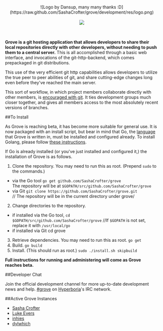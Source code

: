 <p align="center">![Logo by Dansup, many many thanks :D](https://raw.github.com/SashaCrofter/grove/development/res/logo.png)<br><br>
<img src="http://i.imgur.com/z5Te9.png" /></p><br><br>
<b>Grove is a git hosting application that allows developers to share their local repositories directly with other developers, without needing to push them to a central server.</b> This is all accomplished through a basic web interface, and invocations of the git-http-backend, which comes prepackaged in git distributions.

This use of the very efficient git http capabilities allows developers to utilize the true peer to peer abilities of git, and share cutting-edge changes long even before they've reached the main server.

This sort of workflow, in which project members collaborate directly with other members, is [encouraged with git](http://git-scm.com/about/distributed). It ties development groups much closer together, and gives all members access to the most absolutely recent versions of branches.

##To Install

As Grove is reaching beta, it has become more suitable for general use. It is now packaged with an install script, but bear in mind that Go, the [language](http://golang.org) that Grove is written in, must be installed and configured already. To install Golang, please follow [these instructions](http://golang.org/doc/install).

If Go is already installed (or you've just installed and configured it,) the installation of Grove is as follows.

1. Clone the repository. You may need to run this as root. (Prepend `sudo` to the commands.)
 * via the Go tool
`go get github.com/SashaCrofter/grove` <br>
The repository will be at `$GOPATH/src/github.com/SashaCrofter/grove`
 * via Git
`git clone https://github.com/SashaCrofter/grove.git` <br>
// The repository will be in the current directory under grove/

2. Change directories to the repository.
 * if installed via the Go tool,
`cd $GOPATH/src/github.com/SashaCrofter/grove`
//If `$GOPATH` is not set, replace it with `/usr/local/go`
 * if installed via Git
cd grove
3. Retrieve dependencies. You may need to run this as root.
`go get`
4. Build.
`go build`
5. Install. (This should run as root.)
`sudo ./install.sh skipbuild`


<b>Full instructions for running and administering will come as Grove reaches beta.</b>

##Developer Chat

Join the official development channel for more up-to-date development news and help.
[#grove](http://hypeirc.net) on [Hyperboria](http://hyperboria.net)'s IRC network.

##Active Grove Instances
- [Sasha Crofter](http://[fcdf:db8b:fbf5:d3d7:64a:5aa3:f326:149c]:8860/go/src/github.com/SashaCrofter/grove)
- [Luke Evers](http://[fc2e:9943:1633:403e:2346:3704:8cd8:1c78]:8860/go/src/grove)
- [inhies](http://[fc82:58f9:945f:1b6b:b44:40b:5d89:380f]:8860/)
- [dylwhich](http://[fc8a:9a25:1d90:4677:13ae:9a61:ea8c:66b5]:8860/)

